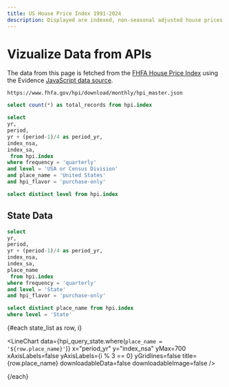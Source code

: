 ```yaml
---
title: US House Price Index 1991-2024
description: Displayed are indexed, non-seasonal adjusted house prices for the US and each state.
---
```


# Vizualize Data from APIs

The data from this page is fetched from the [FHFA House Price Index](https://www.fhfa.gov/hpi/download/monthly/hpi_master.json) using the Evidence [JavaScript data source](https://docs.evidence.dev/core-concepts/data-sources/#javascript).

```code
https://www.fhfa.gov/hpi/download/monthly/hpi_master.json
```

```sql total_records
select count(*) as total_records from hpi.index
```

<BigValue
  data={total_records}
  value="total_records"
/>

```sql hpi_query
select 
yr,
period,
yr + (period-1)/4 as period_yr,
index_nsa,
index_sa,
 from hpi.index
where frequency = 'quarterly'
and level = 'USA or Census Division'
and place_name = 'United States'
and hpi_flavor = 'purchase-only'
```

```sql hpi_query_levels
select distinct level from hpi.index
```

<LineChart 
  data={hpi_query} 
  y="index_nsa" 
  x="period_yr" 
  sort=false 
  title="US House Prices, Index 1991 = 100"
/>

## State Data
```sql hpi_query_state
select 
yr,
period,
yr + (period-1)/4 as period_yr,
index_nsa,
index_sa,
place_name
 from hpi.index
where frequency = 'quarterly'
and level = 'State'
and hpi_flavor = 'purchase-only'
```

```sql state_list
select distinct place_name from hpi.index
where level = 'State'
```


<Grid cols=4>
{#each state_list as row, i}

<LineChart
  data={hpi_query_state.where(`place_name = '${row.place_name}'`)}
  x="period_yr"
  y="index_nsa"
  yMax=700
  xAxisLabels=false
  yAxisLabels={i % 3 == 0}
  yGridlines=false
  title={row.place_name}
  downloadableData=false
  downloadableImage=false
/>

{/each}
</Grid>



